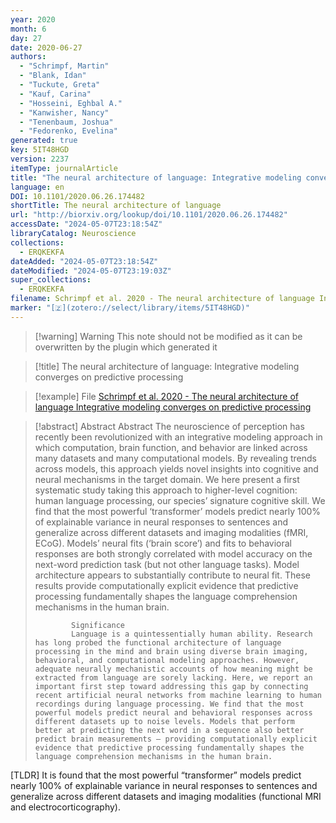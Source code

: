 ```yaml
---
year: 2020
month: 6
day: 27
date: 2020-06-27
authors:
  - "Schrimpf, Martin"
  - "Blank, Idan"
  - "Tuckute, Greta"
  - "Kauf, Carina"
  - "Hosseini, Eghbal A."
  - "Kanwisher, Nancy"
  - "Tenenbaum, Joshua"
  - "Fedorenko, Evelina"
generated: true
key: 5IT48HGD
version: 2237
itemType: journalArticle
title: "The neural architecture of language: Integrative modeling converges on predictive processing"
language: en
DOI: 10.1101/2020.06.26.174482
shortTitle: The neural architecture of language
url: "http://biorxiv.org/lookup/doi/10.1101/2020.06.26.174482"
accessDate: "2024-05-07T23:18:54Z"
libraryCatalog: Neuroscience
collections:
  - ERQKEKFA
dateAdded: "2024-05-07T23:18:54Z"
dateModified: "2024-05-07T23:19:03Z"
super_collections:
  - ERQKEKFA
filename: Schrimpf et al. 2020 - The neural architecture of language Integrative modeling converges on predictive processing
marker: "[🇿](zotero://select/library/items/5IT48HGD)"
---
```


>[!warning] Warning
> This note should not be modified as it can be overwritten by the plugin which generated it

> [!title] The neural architecture of language: Integrative modeling converges on predictive processing

> [!example] File
> [Schrimpf et al. 2020 - The neural architecture of language Integrative modeling converges on predictive processing](Schrimpf%20et%20al.%202020%20-%20The%20neural%20architecture%20of%20language%20Integrative%20modeling%20converges%20on%20predictive%20processing.pdf)

> [!abstract] Abstract
> Abstract
>           The neuroscience of perception has recently been revolutionized with an integrative modeling approach in which computation, brain function, and behavior are linked across many datasets and many computational models. By revealing trends across models, this approach yields novel insights into cognitive and neural mechanisms in the target domain. We here present a first systematic study taking this approach to higher-level cognition: human language processing, our species’ signature cognitive skill. We find that the most powerful ‘transformer’ models predict nearly 100% of explainable variance in neural responses to sentences and generalize across different datasets and imaging modalities (fMRI, ECoG). Models’ neural fits (‘brain score’) and fits to behavioral responses are both strongly correlated with model accuracy on the next-word prediction task (but not other language tasks). Model architecture appears to substantially contribute to neural fit. These results provide computationally explicit evidence that predictive processing fundamentally shapes the language comprehension mechanisms in the human brain.
>           
>             Significance
>             Language is a quintessentially human ability. Research has long probed the functional architecture of language processing in the mind and brain using diverse brain imaging, behavioral, and computational modeling approaches. However, adequate neurally mechanistic accounts of how meaning might be extracted from language are sorely lacking. Here, we report an important first step toward addressing this gap by connecting recent artificial neural networks from machine learning to human recordings during language processing. We find that the most powerful models predict neural and behavioral responses across different datasets up to noise levels. Models that perform better at predicting the next word in a sequence also better predict brain measurements – providing computationally explicit evidence that predictive processing fundamentally shapes the language comprehension mechanisms in the human brain.

[TLDR] It is found that the most powerful “transformer” models predict nearly 100% of explainable variance in neural responses to sentences and generalize across different datasets and imaging modalities (functional MRI and electrocorticography).

